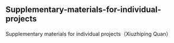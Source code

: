 ## Supplementary-materials-for-individual-projects
Supplementary materials for individual projects（Xiuzhiping Quan）
